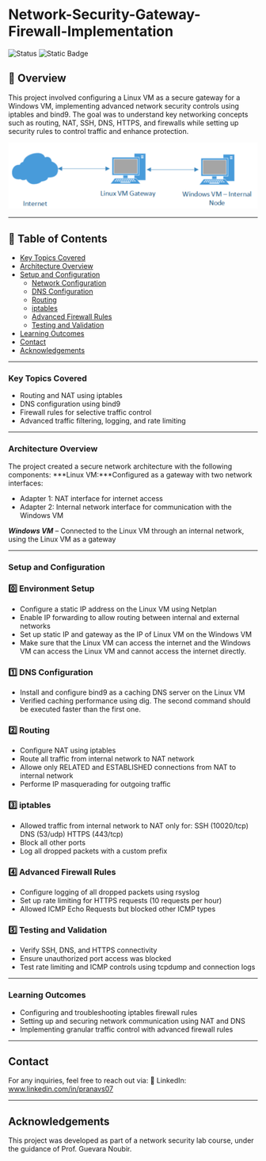 # Network-Security-Gateway-Firewall-Implementation
![Status](https://img.shields.io/badge/Status-Completed-green)
![Static Badge](https://img.shields.io/badge/Tools-%20iptables%2C%20Netplan%2C%20bind9%20%20-%20blue)

## 📌 Overview 
This project involved configuring a Linux VM as a secure gateway for a Windows VM, implementing advanced network security controls using iptables and bind9. The goal was to understand key networking concepts such as routing, NAT, SSH, DNS, HTTPS, and firewalls while setting up security rules to control traffic and enhance protection.

![alt text](image.png)

---
## 📖 Table of Contents
- [Key Topics Covered](#key-topics-covered)  
- [Architecture Overview](#architecture-overview)    
- [Setup and Configuration](#setup-and-configuration)  
  - [Network Configuration](#0️⃣-network-configuration)  
  - [DNS Configuration](#1️⃣-dns-configuration)  
  - [Routing](#2️⃣-routing)  
  - [iptables](#3️⃣-iptables) 
  - [Advanced Firewall Rules](#4️⃣-advanced-firewall-rules) 
  - [Testing and Validation](#5️⃣-testing-and-validation)
- [Learning Outcomes](#learning-outcomes)  
- [Contact](#contact)  
- [Acknowledgements](#acknowledgements)

---

### Key Topics Covered
- Routing and NAT using iptables
- DNS configuration using bind9
- Firewall rules for selective traffic control
- Advanced traffic filtering, logging, and rate limiting

---

### Architecture Overview
The project created a secure network architecture with the following components:
***Linux VM:***Configured as a gateway with two network interfaces:
- Adapter 1: NAT interface for internet access
- Adapter 2: Internal network interface for communication with the Windows VM

***Windows VM*** – Connected to the Linux VM through an internal network, using the Linux VM as a gateway

---

### Setup and Configuration
### 0️⃣ Environment Setup
- Configure a static IP address on the Linux VM using Netplan
- Enable IP forwarding to allow routing between internal and external networks
- Set up static IP and gateway as the IP of Linux VM on the Windows VM
- Make sure that the Linux VM can access the internet and the Windows VM can access the Linux VM and cannot access the internet directly.

### 1️⃣ DNS Configuration
- Install and configure bind9 as a caching DNS server on the Linux VM
- Verified caching performance using dig. The second command should be executed faster than the first one.

### 2️⃣ Routing
- Configure NAT using iptables
- Route all traffic from internal network to NAT network
- Allowe only RELATED and ESTABLISHED connections from NAT to internal network
- Performe IP masquerading for outgoing traffic

### 3️⃣ iptables
- Allowed traffic from internal network to NAT only for:
  SSH (10020/tcp)
  DNS (53/udp)
  HTTPS (443/tcp)
- Block all other ports
- Log all dropped packets with a custom prefix

### 4️⃣ Advanced Firewall Rules
- Configure logging of all dropped packets using rsyslog
- Set up rate limiting for HTTPS requests (10 requests per hour)
- Allowed ICMP Echo Requests but blocked other ICMP types

### 5️⃣ Testing and Validation
- Verify SSH, DNS, and HTTPS connectivity
- Ensure unauthorized port access was blocked
- Test rate limiting and ICMP controls using tcpdump and connection logs

---

### Learning Outcomes
- Configuring and troubleshooting iptables firewall rules
- Setting up and securing network communication using NAT and DNS
- Implementing granular traffic control with advanced firewall rules


---
## Contact
For any inquiries, feel free to reach out via:
📌 LinkedIn: www.linkedin.com/in/pranavs07

---

## Acknowledgements
This project was developed as part of a network security lab course, under the guidance of Prof. Guevara Noubir.

